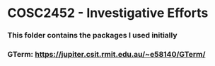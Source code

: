 # COSC2452 - Investigative Efforts
### This folder contains the packages I used initially
### GTerm: https://jupiter.csit.rmit.edu.au/~e58140/GTerm/